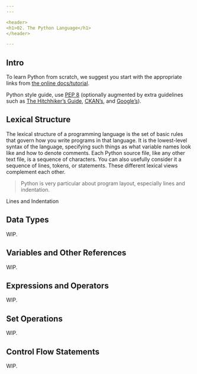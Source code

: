 ```yaml
---
---

<header>
<h1>02. The Python Language</h1>
</header>

---
```


## Intro

To learn Python from scratch, we suggest you start with the appropriate links from [the online docs/tutorial](https://docs.python.org/3/tutorial/).

Python style guide, use [PEP 8](https://www.python.org/dev/peps/pep-0008/) (optionally augmented by extra guidelines such as [The Hitchhiker’s Guide](http://docs.python-guide.org/en/latest/writing/style/), [CKAN’s](http://docs.ckan.org/en/latest/contributing/python.html), and [Google’s](https://google.github.io/styleguide/pyguide.html)).

## Lexical Structure

The lexical structure of a programming language is the set of basic rules that govern how you write programs in that language. It is the lowest-level syntax of the language, specifying such things as what variable names look like and how to denote comments. Each Python source file, like any other text file, is a sequence of characters. You can also usefully consider it a sequence of lines, tokens, or statements. These different lexical views complement each other. 

> Python is very particular about program layout, especially lines and indentation.

Lines and Indentation



## Data Types

WIP.

## Variables and Other References

WIP.

## Expressions and Operators

WIP.

## Set Operations

WIP.

## Control Flow Statements

WIP.
